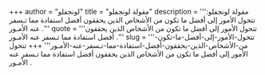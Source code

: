 +++
author = "لونجفلو"
title = "مقولة لونجفلو"
description = '''مقولة لونجفلو: تتحول الأمور إلى أفضل ما تكون من الأشخاص الذين يحققون أفضل استفادة مما تـسفر عنه الأمـور .'''
quote = '''تتحول الأمور إلى أفضل ما تكون من الأشخاص الذين يحققون أفضل استفادة مما تـسفر عنه الأمـور .'''
slug = '''تتحول-الأمور-إلى-أفضل-ما-تكون-من-الأشخاص-الذين-يحققون-أفضل-استفادة-مما-تـسفر-عنه-الأمـور'''
+++
تتحول الأمور إلى أفضل ما تكون من الأشخاص الذين يحققون أفضل استفادة مما تـسفر عنه الأمـور .
